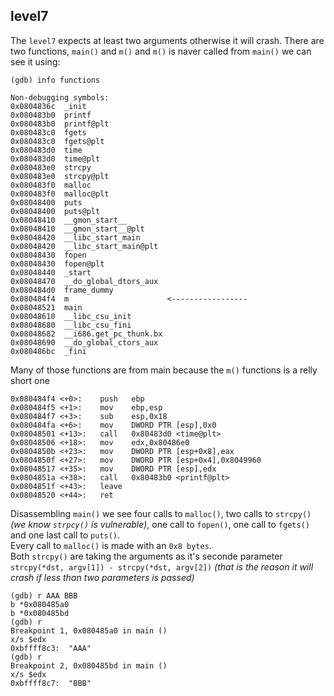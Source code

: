 ## level7

The `level7` expects at least two arguments otherwise it will crash. There are two functions, `main()` and `m()` and `m()` is naver called from `main()` we can see it using:
```
(gdb) info functions

Non-debugging symbols:
0x0804836c  _init
0x080483b0  printf
0x080483b0  printf@plt
0x080483c0  fgets
0x080483c0  fgets@plt
0x080483d0  time
0x080483d0  time@plt
0x080483e0  strcpy
0x080483e0  strcpy@plt
0x080483f0  malloc
0x080483f0  malloc@plt
0x08048400  puts
0x08048400  puts@plt
0x08048410  __gmon_start__
0x08048410  __gmon_start__@plt
0x08048420  __libc_start_main
0x08048420  __libc_start_main@plt
0x08048430  fopen
0x08048430  fopen@plt
0x08048440  _start
0x08048470  __do_global_dtors_aux
0x080484d0  frame_dummy
0x080484f4  m                      <-----------------
0x08048521  main
0x08048610  __libc_csu_init
0x08048680  __libc_csu_fini
0x08048682  __i686.get_pc_thunk.bx
0x08048690  __do_global_ctors_aux
0x080486bc  _fini
```
Many of those functions are from main because the `m()` functions is a relly short one
```
0x080484f4 <+0>:	push   ebp
0x080484f5 <+1>:	mov    ebp,esp
0x080484f7 <+3>:	sub    esp,0x18
0x080484fa <+6>:	mov    DWORD PTR [esp],0x0
0x08048501 <+13>:	call   0x80483d0 <time@plt>
0x08048506 <+18>:	mov    edx,0x80486e0
0x0804850b <+23>:	mov    DWORD PTR [esp+0x8],eax
0x0804850f <+27>:	mov    DWORD PTR [esp+0x4],0x8049960
0x08048517 <+35>:	mov    DWORD PTR [esp],edx
0x0804851a <+38>:	call   0x80483b0 <printf@plt>
0x0804851f <+43>:	leave
0x08048520 <+44>:	ret
```
Disassembling `main()` we see four calls to `malloc()`, two calls to `strcpy()` *(we know `strpcy()` is vulnerable)*, one call to `fopen()`, one call to `fgets()` and one last call to `puts()`. <br> Every call to `malloc()` is made with an `0x8 bytes`.<br> Both `strcpy()` are taking the arguments as it's seconde parameter `strcpy(*dst, argv[1]) - strcpy(*dst, argv[2])` *(that is the reason it will crash if less than two parameters is passed)*
```
(gdb) r AAA BBB
b *0x080485a0
b *0x080485bd
(gdb) r
Breakpoint 1, 0x080485a0 in main ()
x/s $edx
0xbffff8c3:	 "AAA"
(gdb) r
Breakpoint 2, 0x080485bd in main ()
x/s $edx
0xbffff8c7:	 "BBB"
```
